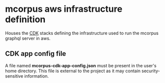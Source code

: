 # mcorpus aws infrastructure definition

Houses the [CDK](https://docs.aws.amazon.com/cdk/api/latest/) stacks defining the infrastructure used to run the mcorpus graphql server in aws.

## CDK app config file
A file named **mcorpus-cdk-app-config.json** must be present in the user's home directory.
This file is external to the project as it may contain security-sensitive information.

